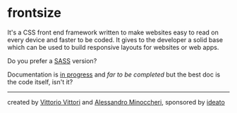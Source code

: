 frontsize
=========

It's a CSS front end framework written to make websites easy to read on every device and faster to be coded. It gives to the developer a solid base which can be used to build responsive layouts for websites or web apps.

Do you prefer a [SASS][sass] version?

Documentation is [in progress](https://github.com/ideatosrl/frontsize-less/wiki) and *far to be completed* but the best doc is the code itself, isn't it?

---

created by [Vittorio Vittori](https://twitter.com/vttrx) and [Alessandro Minoccheri](https://twitter.com/minompi), sponsored by [ideato](http://www.ideato.it)

[sass]: https://github.com/ideatosrl/frontsize-sass
